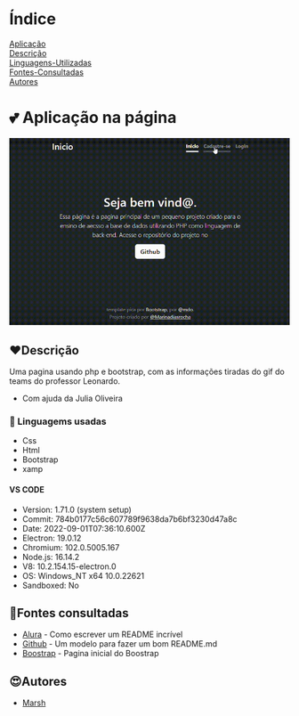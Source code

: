# Índice

[Aplicação](https://github.com/MarshyyUWU/aplica-oDeCadastroLogin?tab=readme-ov-file#-aplica%C3%A7%C3%A3o-na-p%C3%A1gina)  
[Descrição](https://github.com/MarshyyUWU/aplica-oDeCadastroLogin?tab=readme-ov-file#%EF%B8%8Fdescri%C3%A7%C3%A3o)  
[Linguagens-Utilizadas](https://github.com/MarshyyUWU/aplica-oDeCadastroLogin?tab=readme-ov-file#-linguagems-usadas)  
[Fontes-Consultadas](https://github.com/MarshyyUWU/aplica-oDeCadastroLogin?tab=readme-ov-file#fontes-consultadas)  
[Autores](https://github.com/MarshyyUWU/aplica-oDeCadastroLogin?tab=readme-ov-file#autores)  

# 💕 Aplicação na página

![](gif-do-app-bootstrap.gif)

## ❤️Descrição
Uma pagina usando php e bootstrap, com as informações tiradas do gif do teams do professor Leonardo.
- Com ajuda da Julia Oliveira

### 💖 Linguagems usadas
- Css
- Html
- Bootstrap
- xamp
#### VS CODE
- Version: 1.71.0 (system setup)
- Commit: 784b0177c56c607789f9638da7b6bf3230d47a8c
- Date: 2022-09-01T07:36:10.600Z
- Electron: 19.0.12
- Chromium: 102.0.5005.167
- Node.js: 16.14.2
- V8: 10.2.154.15-electron.0
- OS: Windows_NT x64 10.0.22621
- Sandboxed: No
## 🥰Fontes consultadas

* [Alura](https://www.alura.com.br/artigos/escrever-bom-readme) - Como escrever um README incrível
* [Github](https://gist.github.com/lohhans/f8da0b147550df3f96914d3797e9fb89) - Um modelo para fazer um bom README.md
* [Boostrap](https://getbootstrap.com/) - Pagina inicial do Boostrap

## 😍Autores
* [Marsh](https://github.com/MarshyyUWU)

